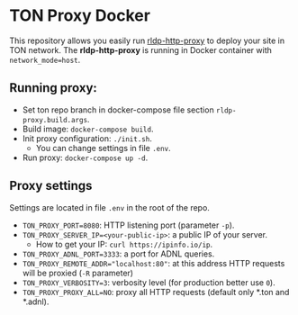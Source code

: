 # TON Proxy Docker
This repository allows you easily run [rldp-http-proxy](https://ton.org/docs/#/web3/sites-and-proxy?id=running-ton-site) to deploy your site in TON network. The **rldp-http-proxy** is running in Docker container with `network_mode=host`.

## Running proxy:
* Set ton repo branch in docker-compose file section `rldp-proxy.build.args`.
* Build image: `docker-compose build`.
* Init proxy configuration: `./init.sh`.
    * You can change settings in file `.env`.
* Run proxy: `docker-compose up -d`.

## Proxy settings
Settings are located in file `.env` in the root of the repo.
* `TON_PROXY_PORT=8080`: HTTP listening port (parameter `-p`).
* `TON_PROXY_SERVER_IP=<your-public-ip>`: a public IP of your server.
    * How to get your IP: `curl https://ipinfo.io/ip`.
* `TON_PROXY_ADNL_PORT=3333`: a port for ADNL queries.
* `TON_PROXY_REMOTE_ADDR="localhost:80"`: at this address HTTP requests will be proxied (`-R` parameter)
* `TON_PROXY_VERBOSITY=3`: verbosity level (for production better use `0`).
* `TON_PROXY_PROXY_ALL=NO`: proxy all HTTP requests (default only *.ton and *.adnl).
